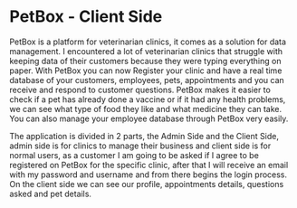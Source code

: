 # PetBox - Client Side

PetBox is a platform for veterinarian clinics, it comes as a solution for data management.
I encountered a lot of veterinarian clinics that struggle with keeping data of their customers because they were typing everything on paper.
With PetBox you can now Register your clinic and have a real time database of your customers, employees, pets, appointments and you can receive and respond to customer questions. PetBox makes it easier to check if a pet has already done a vaccine or if it had any health problems, we can see what type of food they like and what medicine they can take. 
You can also manage your employee database through PetBox very easily.

The application is divided in 2 parts, the Admin Side and the Client Side, admin side is for clinics to manage their business and client side is for normal users, as a customer I am going to be asked if I agree to be registered on PetBox for the specific clinic, after that I will receive an email with my password and username and from there begins the login process.
On the client side we can see our profile, appointments details, questions asked and pet details.
